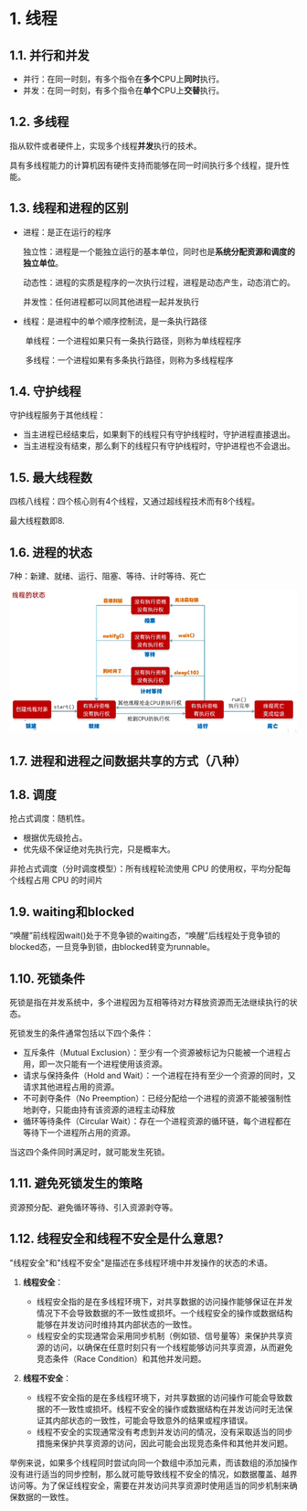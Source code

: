# 1. 线程
## 1.1. 并行和并发

- 并行：在同一时刻，有多个指令在**多个**CPU上**同时**执行。
- 并发：在同一时刻，有多个指令在**单个**CPU上**交替**执行。

## 1.2. 多线程

指从软件或者硬件上，实现多个线程**并发**执行的技术。

具有多线程能力的计算机因有硬件支持而能够在同一时间执行多个线程，提升性能。


## 1.3. 线程和进程的区别

- 进程：是正在运行的程序

  独立性：进程是一个能独立运行的基本单位，同时也是**系统分配资源和调度的独立单位**。

  动态性：进程的实质是程序的一次执行过程，进程是动态产生，动态消亡的。

  并发性：任何进程都可以同其他进程一起并发执行

- 线程：是进程中的单个顺序控制流，是一条执行路径

  ​	单线程：一个进程如果只有一条执行路径，则称为单线程程序

  ​	多线程：一个进程如果有多条执行路径，则称为多线程程序

## 1.4. 守护线程

守护线程服务于其他线程：
- 当主进程已经结束后，如果剩下的线程只有守护线程时，守护进程直接退出。
- 当主进程没有结束，那么剩下的线程只有守护线程时，守护进程也不会退出。

## 1.5. 最大线程数

四核八线程：四个核心则有4个线程，又通过超线程技术而有8个线程。

最大线程数即8.

## 1.6. 进程的状态

7种：新建、就绪、运行、阻塞、等待、计时等待、死亡

![alt text](../../../images/image-62.png)


## 1.7. 进程和进程之间数据共享的方式（八种）



## 1.8. 调度

抢占式调度：随机性。
- 根据优先级抢占。
- 优先级不保证绝对先执行完，只是概率大。

非抢占式调度（分时调度模型）：所有线程轮流使用 CPU 的使用权，平均分配每个线程占用 CPU 的时间片

## 1.9. waiting和blocked

“唤醒”前线程因wait()处于不竞争锁的waiting态，“唤醒”后线程处于竞争锁的blocked态，一旦竞争到锁，由blocked转变为runnable。


## 1.10. 死锁条件

死锁是指在并发系统中，多个进程因为互相等待对方释放资源而无法继续执行的状态。

死锁发生的条件通常包括以下四个条件：

- 互斥条件（Mutual Exclusion）：至少有一个资源被标记为只能被一个进程占用，即一次只能有一个进程使用该资源。
- 请求与保持条件（Hold and Wait）：一个进程在持有至少一个资源的同时，又请求其他进程占用的资源。
- 不可剥夺条件（No Preemption）：已经分配给一个进程的资源不能被强制性地剥夺，只能由持有该资源的进程主动释放
- 循环等待条件（Circular Wait）：存在一个进程资源的循环链，每个进程都在等待下一个进程所占用的资源。

当这四个条件同时满足时，就可能发生死锁。

## 1.11. 避免死锁发生的策略

资源预分配、避免循环等待、引入资源剥夺等。

## 1.12. 线程安全和线程不安全是什么意思?

"线程安全"和"线程不安全"是描述在多线程环境中并发操作的状态的术语。

1.  **线程安全**：
    
    -   线程安全指的是在多线程环境下，对共享数据的访问操作能够保证在并发情况下不会导致数据的不一致性或损坏。一个线程安全的操作或数据结构能够在并发访问时维持其内部状态的一致性。
    -   线程安全的实现通常会采用同步机制（例如锁、信号量等）来保护共享资源的访问，以确保在任意时刻只有一个线程能够访问共享资源，从而避免竞态条件（Race Condition）和其他并发问题。
2.  **线程不安全**：
    
    -   线程不安全指的是在多线程环境下，对共享数据的访问操作可能会导致数据的不一致性或损坏。线程不安全的操作或数据结构在并发访问时无法保证其内部状态的一致性，可能会导致意外的结果或程序错误。
    -   线程不安全的实现通常没有考虑到并发访问的情况，没有采取适当的同步措施来保护共享资源的访问，因此可能会出现竞态条件和其他并发问题。

举例来说，如果多个线程同时尝试向同一个数组中添加元素，而该数组的添加操作没有进行适当的同步控制，那么就可能导致线程不安全的情况，如数据覆盖、越界访问等。为了保证线程安全，需要在并发访问共享资源时使用适当的同步机制来确保数据的一致性。